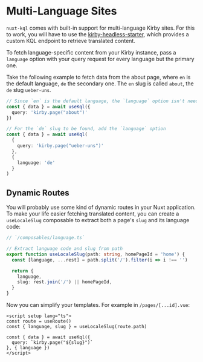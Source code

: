 # Multi-Language Sites

`nuxt-kql` comes with built-in support for multi-language Kirby sites. For this to work, you will have to use the [kirby-headless-starter](https://github.com/johannschopplich/kirby-headless-starter), which provides a custom KQL endpoint to retrieve translated content.

To fetch language-specific content from your Kirby instance, pass a `language` option with your query request for every language but the primary one.

Take the following example to fetch data from the about page, where `en` is the default language, `de` the secondary one. The `en` slug is called `about`, the `de` slug `ueber-uns`.

```ts
// Since `en` is the default language, the `language` option isn't needed
const { data } = await useKql({
  query: 'kirby.page("about")'
})

// For the `de` slug to be found, add the `language` option
const { data } = await useKql(
  {
    query: 'kirby.page("ueber-uns")'
  },
  {
    language: 'de'
  }
)
```

## Dynamic Routes

You will probably use some kind of dynamic routes in your Nuxt application. To make your life easier fetching translated content, you can create a `useLocaleSlug` composable to extract both a page's `slug` and its language code:

```ts
// `/composables/language.ts`

// Extract language code and slug from path
export function useLocaleSlug(path: string, homePageId = 'home') {
  const [language, ...rest] = path.split('/').filter(i => i !== '')

  return {
    language,
    slug: rest.join('/') || homePageId,
  }
}
```

Now you can simplify your templates. For example in `/pages/[...id].vue`:

```vue
<script setup lang="ts">
const route = useRoute()
const { language, slug } = useLocaleSlug(route.path)

const { data } = await useKql({
  query: `kirby.page("${slug}")`
}, { language })
</script>
```
